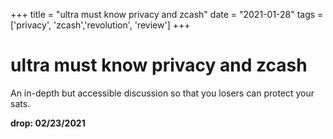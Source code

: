 +++
title = "ultra must know privacy and zcash"
date = "2021-01-28"
tags = ['privacy', 'zcash','revolution', 'review']
+++



# ultra must know privacy and zcash

An in-depth but accessible discussion so that you losers can protect your sats.

**drop: 02/23/2021**